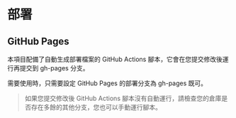 # 部署

## GitHub Pages

本項目配備了自動生成部署檔案的 GitHub Actions 腳本，它會在您提交修改後運行再提交到 gh-pages 分支。

需要使用時，只需要設定 GitHub Pages 的部署分支為 gh-pages 既可。

> 如果您提交修改後 GitHub Actions 腳本沒有自動運行，請檢查您的倉庫是否存在多餘的其他分支，您也可以手動運行腳本。
